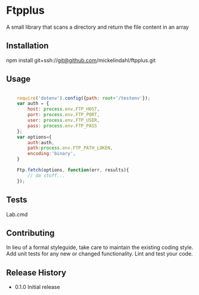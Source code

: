 Ftpplus
=======

A small library that scans a directory and return the file content in an array

## Installation

  npm install git+ssh://git@github.com/mickelindahl/ftpplus.git

## Usage
```js

    require('dotenv').config({path: root+'/testenv'});
    var auth = {
        host: process.env.FTP_HOST,
        port: process.env.FTP_PORT,
        user: process.env.FTP_USER,
        pass: process.env.FTP_PASS
    };
    var options={
        auth:auth,
        path:process.env.FTP_PATH_LOKEN,
        encoding:'binary',
    }

    Ftp.fetch(options, function(err, results){
        // do stuff...
    });
```

## Tests

  Lab.cmd

## Contributing

In lieu of a formal styleguide, take care to maintain the existing coding style.
Add unit tests for any new or changed functionality. Lint and test your code.

## Release History

* 0.1.0 Initial release
